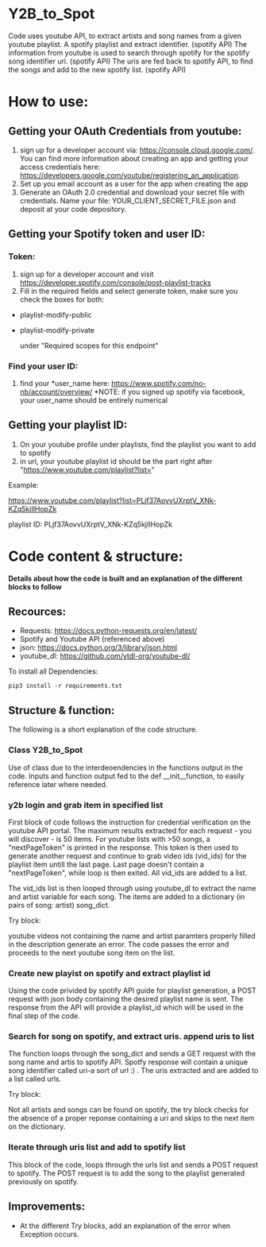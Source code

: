 # Y2B_to_Spot 

Code uses youtube API, to extract artists and song names from a given youtube playlist. A spotify playlist and extract identifier. (spotify API) 
The information from youtube is used to search through spotify for the spotify song identifier uri. (spotify API)
The uris are fed back to spotify API, to find the songs and add to the new spotify list. (spotify API)

# How to use: 

## Getting your OAuth Credentials from youtube:

1. sign up for a developer account via:  https://console.cloud.google.com/. You can find more information about creating an app and getting your access credentials here: https://developers.google.com/youtube/registering_an_application. 
2. Set up you email account as a user for the app when creating the app
3. Generate an OAuth 2.0 credential and download your secret file with credentials. Name your file: YOUR_CLIENT_SECRET_FILE.json and deposit at your code depository. 

## Getting your Spotify token and user ID: 

### Token: 

1. sign up for a developer account and visit https://developer.spotify.com/console/post-playlist-tracks 
2. Fill in the required fields and select generate token, make sure you check the boxes for both: 
- playlist-modify-public
- playlist-modify-private 

  under "Required scopes for this endpoint"


### Find your user ID:

1. find your *user_name here: https://www.spotify.com/no-nb/account/overview/ 
*NOTE: if you signed up spotify via facebook, your user_name should be entirely numerical 

## Getting your playlist ID:

1. On your youtube profile under playlists, find the playlist you want to add to spotify 
2. in url, your youtube playlist id should be the part right after "https://www.youtube.com/playlist?list="

  Example: 

  https://www.youtube.com/playlist?list=PLjf37AovvUXrptV_XNk-KZq5kjIlHopZk

  playlist ID: PLjf37AovvUXrptV_XNk-KZq5kjIlHopZk

# Code content & structure: 

**Details about how the code is built and an explanation of the different blocks to follow**

## Recources: 

 - Requests: https://docs.python-requests.org/en/latest/ 
 - Spotify and Youtube API (referenced above) 
 - json: https://docs.python.org/3/library/json.html
 - youtube_dl: https://github.com/ytdl-org/youtube-dl/

To install all Dependencies:
```
pip3 install -r requirements.txt
```

## Structure & function: 

The following is a short explanation of the code structure. 

### Class Y2B_to_Spot

Use of class due to the interdeoendencies in the functions output in the code. Inputs and function output fed to the def __init__function, to easily reference later where needed. 

### y2b login and grab item in specified list

First block of code follows the instruction for credential verification on the youtube API portal. The maximum results extracted for each request - you will discover - is 50 items. For youtube lists with >50 songs, a "nextPageToken" is printed in the response. This token is then used to generate another request and continue to grab video ids (vid_ids) for the playlist item untill the last page. Last page doesn't contain a "nextPageToken", while loop is then exited. All vid_ids are added to a list. 

The vid_ids list is then looped through using youtube_dl to extract the name and artist variable for each song. The items are added to a dictionary (in pairs of song: artist) song_dict.

Try block: 

youtube videos not containing the name and artist paramters properly filled in the description generate an error. The code passes the error and proceeds to the next youtube song item on the list. 

### Create new playist on spotify and extract playlist id

Using the code privided by spotify API guide for playlist generation, a POST request with json body containing the desired playlist name is sent. The response from the API will provide a playlist_id which will be used in the final step of the code. 

### Search for song on spotify, and extract uris. append uris to list

The function loops through the song_dict and sends a GET request with the song name and artis to spotify API. Spotfy response will contain a unique song identifier called uri-a sort of url :) . The uris extracted and are added to a list called urls. 

Try block: 

Not all artists and songs can be found on spotify, the try block checks for the absence of a proper reponse containing a uri and skips to the next item on the dictionary.

### Iterate through uris list and add to spotify list

This block of the code, loops through the urls list and sends a POST request to spotify. The POST request is to add the song to the playlist generated previously on spotify. 

## Improvements: 

 - At the different Try blocks, add an explanation of the error when Exception occurs.








